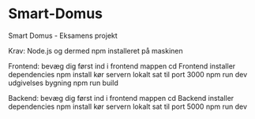 # Smart-Domus
 Smart Domus - Eksamens projekt

Krav: 
    Node.js og dermed npm installeret på maskinen


 Frontend:
    bevæg dig først ind i frontend mappen
        cd Frontend
    installer dependencies
        npm install
    kør servern lokalt sat til port 3000
        npm run dev
    udgivelses bygning
        npm run build

Backend: 
    bevæg dig først ind i frontend mappen
        cd Backend
    installer dependencies
        npm install
    kør servern lokalt sat til port 5000
        npm run dev
